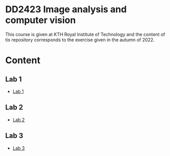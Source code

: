 # DD2423 Image analysis and computer vision
This course is given at KTH Royal Institute of Technology and the content of tis repository corresponds to the exercise given in the autumn of 2022.

# Content
## Lab 1
* [Lab 1](lab1/)
## Lab 2
* [Lab 2](lab2/)
## Lab 3
* [Lab 3](lab3/)